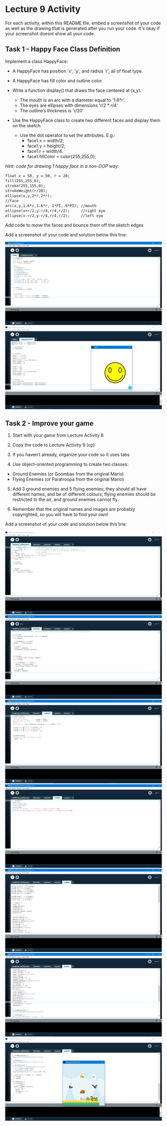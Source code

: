 # Lecture 9 Activity

For each activity, within this README file, embed a screenshot of your code as well as the drawing that is generated after you run your code. It's okay if your screenshot doesnt show all your code.

## Task 1 - Happy Face Class Definition

Implement a class HappyFace:

- A HappyFace has position 'x', 'y', and radius 'r', all of float type.
- A HappyFace has fill color and outline color.
- Write a function display() that draws the face centered at (x,y).
  - The mouth is an arc with a diameter equal to '1.6*r'.
  - The eyes are ellipses with dimensions 'r/2 * r/4'
  - The outline’s thickness is 'r/20'

- Use the HappyFace class to create two different faces and display them on the sketch.
   - Use the dot operator to set the attributes. E.g.:
     - face1.x = width/2;
     - face1.y = height/2;
     - face1.r = width/4.
     - face1.fillColor = color(255,255,0);

*Hint: code for drawing 1 happy face in a non-OOP way:*

```
float x = 50, y = 50, r = 20;
fill(255,255,0);
stroke(255,155,0);
strokeWeight(r/20);
ellipse(x,y,2*r,2*r);                
//face
arc(x,y,1.6*r,1.6*r,.1*PI,.9*PI); //mouth
ellipse(x+r/2,y-r/4,r/4,r/2);     //right eye
ellipse(x-r/2,y-r/4,r/4,r/2);     //left eye
```

Add code to move the faces and bounce them off the sketch edges

Add a screenshot of your code and solution below this line:

![](./task1_a.PNG)
![](./task1_b.PNG)

## Task 2 - Improve your game

1. Start with your game from Lecture Activity 8

2. Copy the code to Lecture Activity 9 (cp)

3. If you haven’t already, organize your code so it uses tabs

4. Use object-oriented programming to create two classes:
  - Ground Enemies (or Goombas from the original Mario)
  - Flying Enemies (or Paratroopa from the original Mario)

5. Add 3 ground enemies and 5 flying enemies; they should all have different names, and be of different colours; flying enemies should be restricted to the air, and ground enemies cannot fly.

6. Remember that the original names and images are probably copyrighted, so you will have to find your own!

Add a screenshot of your code and solution below this line:

![Task 2A](./task2_a.PNG)
![Task 2B](./task2_b.PNG)
![Task 2C](./task2_c.PNG)
![Task 2D](./task2_d.PNG)
![Task 2E - 1](./task2_e1.PNG)
![Task 2E - 2](./task2_e2.PNG)
![Task 2E - 3](./task2_e3.PNG)